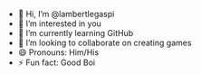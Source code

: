 - 👋 Hi, I’m @lambertlegaspi
- 👀 I’m interested in you
- 🌱 I’m currently learning GitHub
- 💞️ I’m looking to collaborate on creating games
- 😄 Pronouns: Him/His
- ⚡ Fun fact: Good Boi

<!---
lambertlegaspi/lambertlegaspi is a ✨ special ✨ repository because its `README.md` (this file) appears on your GitHub profile.
You can click the Preview link to take a look at your changes.
--->

